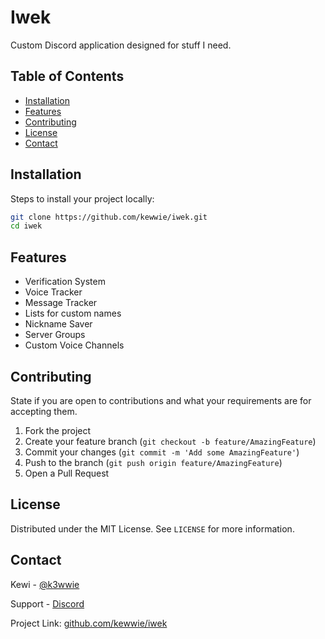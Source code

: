 # Iwek

Custom Discord application designed for stuff I need.

## Table of Contents

- [Installation](#installation)
- [Features](#features)
- [Contributing](#contributing)
- [License](#license)
- [Contact](#contact)

## Installation

Steps to install your project locally:

```bash
git clone https://github.com/kewwie/iwek.git
cd iwek
```


## Features

- Verification System
- Voice Tracker
- Message Tracker
- Lists for custom names
- Nickname Saver
- Server Groups
- Custom Voice Channels

## Contributing

State if you are open to contributions and what your requirements are for accepting them.

1. Fork the project
2. Create your feature branch (`git checkout -b feature/AmazingFeature`)
3. Commit your changes (`git commit -m 'Add some AmazingFeature'`)
4. Push to the branch (`git push origin feature/AmazingFeature`)
5. Open a Pull Request

## License

Distributed under the MIT License. See `LICENSE` for more information.

## Contact

Kewi - [@k3wwie](https://twitter.com/k3wwie)

Support - [Discord](https://discord.gg/JKbtSTCmbz)

Project Link: [github.com/kewwie/iwek](https://github.com/kewwie/iwek)